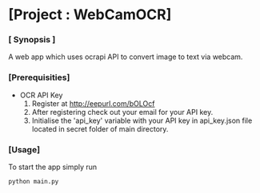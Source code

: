 # [Project : WebCamOCR]

### [ Synopsis ]
A web app which uses ocrapi API to convert image to text via webcam.

### [Prerequisities]
- OCR API Key
     1. Register at http://eepurl.com/bOLOcf
     2. After registering check out your email for your API key.
     3. Initialise the 'api_key' variable with your API key in api_key.json file located in secret folder of main directory.

### [Usage]
To start the app simply run
~~~~
python main.py
~~~~
